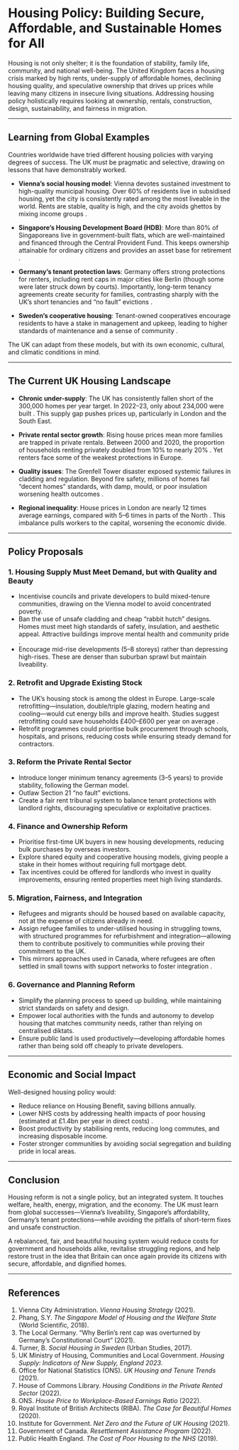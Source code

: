 # Housing Policy: Building Secure, Affordable, and Sustainable Homes for All

Housing is not only shelter; it is the foundation of stability, family life, community, and national well-being. The United Kingdom faces a housing crisis marked by high rents, under-supply of affordable homes, declining housing quality, and speculative ownership that drives up prices while leaving many citizens in insecure living situations. Addressing housing policy holistically requires looking at ownership, rentals, construction, design, sustainability, and fairness in migration.

---

## Learning from Global Examples

Countries worldwide have tried different housing policies with varying degrees of success. The UK must be pragmatic and selective, drawing on lessons that have demonstrably worked.

- **Vienna’s social housing model**: Vienna devotes sustained investment to high-quality municipal housing. Over 60% of residents live in subsidised housing, yet the city is consistently rated among the most liveable in the world. Rents are stable, quality is high, and the city avoids ghettos by mixing income groups .

- **Singapore’s Housing Development Board (HDB)**: More than 80% of Singaporeans live in government-built flats, which are well-maintained and financed through the Central Provident Fund. This keeps ownership attainable for ordinary citizens and provides an asset base for retirement .

- **Germany’s tenant protection laws**: Germany offers strong protections for renters, including rent caps in major cities like Berlin (though some were later struck down by courts). Importantly, long-term tenancy agreements create security for families, contrasting sharply with the UK’s short tenancies and “no fault” evictions .

- **Sweden’s cooperative housing**: Tenant-owned cooperatives encourage residents to have a stake in management and upkeep, leading to higher standards of maintenance and a sense of community .

The UK can adapt from these models, but with its own economic, cultural, and climatic conditions in mind.

---

## The Current UK Housing Landscape

- **Chronic under-supply**: The UK has consistently fallen short of the 300,000 homes per year target. In 2022–23, only about 234,000 were built . This supply gap pushes prices up, particularly in London and the South East.

- **Private rental sector growth**: Rising house prices mean more families are trapped in private rentals. Between 2000 and 2020, the proportion of households renting privately doubled from 10% to nearly 20% . Yet renters face some of the weakest protections in Europe.

- **Quality issues**: The Grenfell Tower disaster exposed systemic failures in cladding and regulation. Beyond fire safety, millions of homes fail “decent homes” standards, with damp, mould, or poor insulation worsening health outcomes .

- **Regional inequality**: House prices in London are nearly 12 times average earnings, compared with 5–6 times in parts of the North . This imbalance pulls workers to the capital, worsening the economic divide.

---

## Policy Proposals

### 1. Housing Supply Must Meet Demand, but with Quality and Beauty
- Incentivise councils and private developers to build mixed-tenure communities, drawing on the Vienna model to avoid concentrated poverty.
- Ban the use of unsafe cladding and cheap “rabbit hutch” designs. Homes must meet high standards of safety, insulation, and aesthetic appeal. Attractive buildings improve mental health and community pride .
- Encourage mid-rise developments (5–8 storeys) rather than depressing high-rises. These are denser than suburban sprawl but maintain liveability.

### 2. Retrofit and Upgrade Existing Stock
- The UK’s housing stock is among the oldest in Europe. Large-scale retrofitting—insulation, double/triple glazing, modern heating and cooling—would cut energy bills and improve health. Studies suggest retrofitting could save households £400–£600 per year on average .
- Retrofit programmes could prioritise bulk procurement through schools, hospitals, and prisons, reducing costs while ensuring steady demand for contractors.

### 3. Reform the Private Rental Sector
- Introduce longer minimum tenancy agreements (3–5 years) to provide stability, following the German model.
- Outlaw Section 21 “no fault” evictions.
- Create a fair rent tribunal system to balance tenant protections with landlord rights, discouraging speculative or exploitative practices.

### 4. Finance and Ownership Reform
- Prioritise first-time UK buyers in new housing developments, reducing bulk purchases by overseas investors.
- Explore shared equity and cooperative housing models, giving people a stake in their homes without requiring full mortgage debt.
- Tax incentives could be offered for landlords who invest in quality improvements, ensuring rented properties meet high living standards.

### 5. Migration, Fairness, and Integration
- Refugees and migrants should be housed based on available capacity, not at the expense of citizens already in need.
- Assign refugee families to under-utilised housing in struggling towns, with structured programmes for refurbishment and integration—allowing them to contribute positively to communities while proving their commitment to the UK.
- This mirrors approaches used in Canada, where refugees are often settled in small towns with support networks to foster integration .

### 6. Governance and Planning Reform
- Simplify the planning process to speed up building, while maintaining strict standards on safety and design.
- Empower local authorities with the funds and autonomy to develop housing that matches community needs, rather than relying on centralised diktats.
- Ensure public land is used productively—developing affordable homes rather than being sold off cheaply to private developers.

---

## Economic and Social Impact

Well-designed housing policy would:
- Reduce reliance on Housing Benefit, saving billions annually.
- Lower NHS costs by addressing health impacts of poor housing (estimated at £1.4bn per year in direct costs) .
- Boost productivity by stabilising rents, reducing long commutes, and increasing disposable income.
- Foster stronger communities by avoiding social segregation and building pride in local areas.

---

## Conclusion

Housing reform is not a single policy, but an integrated system. It touches welfare, health, energy, migration, and the economy. The UK must learn from global successes—Vienna’s liveability, Singapore’s affordability, Germany’s tenant protections—while avoiding the pitfalls of short-term fixes and unsafe construction.  

A rebalanced, fair, and beautiful housing system would reduce costs for government and households alike, revitalise struggling regions, and help restore trust in the idea that Britain can once again provide its citizens with secure, affordable, and dignified homes.

---

## References

1. Vienna City Administration. *Vienna Housing Strategy* (2021).  
2. Phang, S.Y. *The Singapore Model of Housing and the Welfare State* (World Scientific, 2018).  
3. The Local Germany. “Why Berlin’s rent cap was overturned by Germany’s Constitutional Court” (2021).  
4. Turner, B. *Social Housing in Sweden* (Urban Studies, 2017).  
5. UK Ministry of Housing, Communities and Local Government. *Housing Supply: Indicators of New Supply, England 2023*.  
6. Office for National Statistics (ONS). *UK Housing and Tenure Trends* (2021).  
7. House of Commons Library. *Housing Conditions in the Private Rented Sector* (2022).  
8. ONS. *House Price to Workplace-Based Earnings Ratio* (2022).  
9. Royal Institute of British Architects (RIBA). *The Case for Beautiful Homes* (2020).  
10. Institute for Government. *Net Zero and the Future of UK Housing* (2021).  
11. Government of Canada. *Resettlement Assistance Program* (2022).  
12. Public Health England. *The Cost of Poor Housing to the NHS* (2019).  
